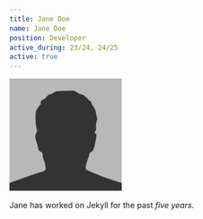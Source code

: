```yaml
---
title: Jane Doe
name: Jane Doe
position: Developer
active_during: 23/24, 24/25
active: true
---
```

![Jane Doe](/assets/images/bio-photo.jpg)

Jane has worked on Jekyll for the past *five years*.